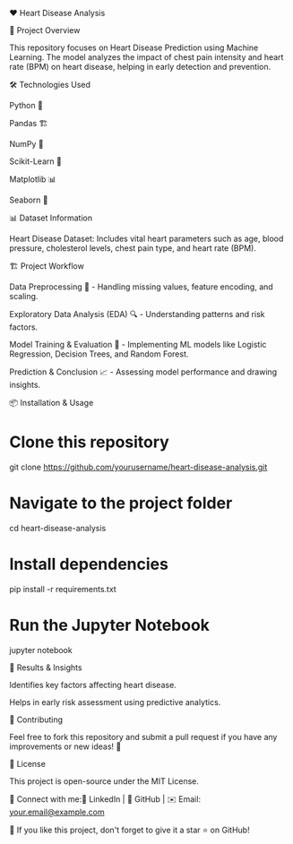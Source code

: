 ❤️ Heart Disease Analysis

📌 Project Overview

This repository focuses on Heart Disease Prediction using Machine Learning. The model analyzes the impact of chest pain intensity and heart rate (BPM) on heart disease, helping in early detection and prevention.

🛠️ Technologies Used

Python 🐍

Pandas 🏗️

NumPy 🔢

Scikit-Learn 🤖

Matplotlib 📊

Seaborn 🌊

📊 Dataset Information

Heart Disease Dataset: Includes vital heart parameters such as age, blood pressure, cholesterol levels, chest pain type, and heart rate (BPM).

🏗️ Project Workflow

Data Preprocessing 🧹 - Handling missing values, feature encoding, and scaling.

Exploratory Data Analysis (EDA) 🔍 - Understanding patterns and risk factors.

Model Training & Evaluation 🎯 - Implementing ML models like Logistic Regression, Decision Trees, and Random Forest.

Prediction & Conclusion 📈 - Assessing model performance and drawing insights.

📦 Installation & Usage

# Clone this repository
git clone https://github.com/yourusername/heart-disease-analysis.git

# Navigate to the project folder
cd heart-disease-analysis

# Install dependencies
pip install -r requirements.txt

# Run the Jupyter Notebook
jupyter notebook

🚀 Results & Insights

Identifies key factors affecting heart disease.

Helps in early risk assessment using predictive analytics.

🤝 Contributing

Feel free to fork this repository and submit a pull request if you have any improvements or new ideas! 🚀

📜 License

This project is open-source under the MIT License.

📩 Connect with me:💼 LinkedIn | 🐙 GitHub | ✉️ Email: your.email@example.com

🌟 If you like this project, don't forget to give it a star ⭐ on GitHub!
